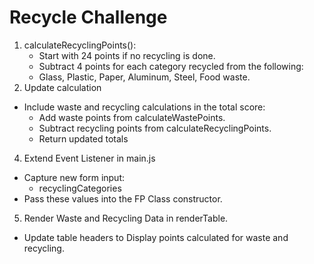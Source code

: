 # Recycle Challenge
1. calculateRecyclingPoints():
    - Start with 24 points if no recycling is done.
    - Subtract 4 points for each category recycled from the following:
    - Glass, Plastic, Paper, Aluminum, Steel, Food waste.
3. Update calculation
- Include waste and recycling calculations in the total score:
    - Add waste points from calculateWastePoints.
    - Subtract recycling points from calculateRecyclingPoints.
    - Return updated totals
4. Extend Event Listener in main.js
- Capture new form input:
    - recyclingCategories
- Pass these values into the FP Class constructor.
5. Render Waste and Recycling Data in renderTable.
- Update table headers to Display points calculated for waste and recycling.